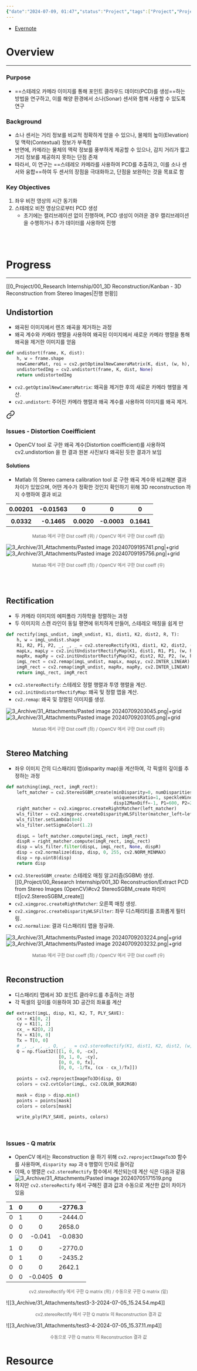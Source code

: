 ```yaml
---
{"date":"2024-07-09, 01:47","status":"Project","tags":["Project","Project/Stereo2PCD"],"aliases":null,"keywords":null,"related notes":null,"reference":null,"author":null,"url":null,"dg-publish":true,"permalink":"/0-project/00-research-internship/001-3-d-reconstruction/3-d-reconstruction-from-stereo-images/","dgPassFrontmatter":true}
---
```


- [Evernote](https://www.evernote.com/shard/s515/sh/a1ebdaac-9a64-3b3b-e770-b1543c9a5f6b/qIz3RpnuFc5hSHTRQYZcixyTk6e7nKCVKzhXDEYUbAXuje1fesA0VE1lCw)
# Overview
---
### Purpose
- ==스테레오 카메라 이미지를 통해 포인트 클라우드 데이터(PCD)를 생성==하는 방법을 연구하고, 이를 해양 환경에서 소나(Sonar) 센서와 함께 사용할 수 있도록 연구


### Background
- 소나 센서는 거리 정보를 비교적 정확하게 얻을 수 있으나, 물체의 높이(Elevation) 및 맥락(Contextual) 정보가 부족함
- 반면에, 카메라는 물체의 맥락 정보를 풍부하게 제공할 수 있으나, 감지 거리가 짧고 거리 정보를 제공하지 못하는 단점 존재
- 따라서, 이 연구는 ==스테레오 카메라를 사용하여 PCD를 추출하고, 이를 소나 센서와 융합==하여 두 센서의 장점을 극대화하고, 단점을 보완하는 것을 목표로 함


### Key Objectives
1. 좌우 비전 영상의 시간 동기화
2. 스테레오 비전 영상으로부터 PCD 생성
    - 초기에는 캘리브레이션 없이 진행하며, PCD 생성이 어려운 경우 캘리브레이션을 수행하거나 추가 데이터를 사용하여 진행

<br/><br/>
# Progress
---
[[0_Project/00_Research Internship/001_3D Reconstruction/Kanban - 3D Reconstruction from Stereo Images\|진행 현황]]
<br/>
## Undistortion
- 왜곡된 이미지에서 렌즈 왜곡을 제거하는 과정
- 왜곡 계수와 카메라 행렬을 사용하여 왜곡된 이미지에서 새로운 카메라 행렬을 통해 왜곡을 제거한 이미지를 얻음

```python
def undistort(frame, K, dist):
    h, w = frame.shape
    newCameraMat, roi = cv2.getOptimalNewCameraMatrix(K, dist, (w, h), 1)
    undistortedImg = cv2.undistort(frame, K, dist, None)
    return undistortedImg
```

- `cv2.getOptimalNewCameraMatrix`: 왜곡을 제거한 후의 새로운 카메라 행렬을 계산.
- `cv2.undistort`: 주어진 카메라 행렬과 왜곡 계수를 사용하여 이미지를 왜곡 제거.


<div class="transclusion internal-embed is-loaded"><a class="markdown-embed-link" href="/0-project/00-research-internship/001-3-d-reconstruction/stereo-calibration/#issues-distortion-coeifficient" aria-label="Open link"><svg xmlns="http://www.w3.org/2000/svg" width="24" height="24" viewBox="0 0 24 24" fill="none" stroke="currentColor" stroke-width="2" stroke-linecap="round" stroke-linejoin="round" class="svg-icon lucide-link"><path d="M10 13a5 5 0 0 0 7.54.54l3-3a5 5 0 0 0-7.07-7.07l-1.72 1.71"></path><path d="M14 11a5 5 0 0 0-7.54-.54l-3 3a5 5 0 0 0 7.07 7.07l1.71-1.71"></path></svg></a><div class="markdown-embed">



### Issues - Distortion Coeifficient

- OpenCV tool 로 구한 왜곡 계수(Distortion coeifficient)를 사용하여 cv2.undistortion 을 한 결과 원본 사진보다 왜곡된 듯한 결과가 보임


#### Solutions

- Matlab 의 Stereo camera calibration tool 로 구한 왜곡 계수와 비교해본 결과 차이가 있었으며, 어떤 계수가 정확한 것인지 확인하기 위해 3D reconstruction 까지 수행하여 결과 비교

|  0.00201   |  -0.01563   |     0      |      0      |     0      |
| :--------: | :---------: | :--------: | :---------: | :--------: |
|            |             |            |             |            |
| **0.0332** | **-0.1465** | **0.0020** | **-0.0003** | **0.1641** |
<center style="font-size: 12; opacity: 0.7">Matlab 에서 구한 Dist coeff (위) / OpenCV 에서 구한 Dist coeff (밑)</center>

![3_Archive/31_Attachments/Pasted image 20240709195741.png|+grid](/img/user/3_Archive/31_Attachments/Pasted%20image%2020240709195741.png)![3_Archive/31_Attachments/Pasted image 20240709195756.png|+grid](/img/user/3_Archive/31_Attachments/Pasted%20image%2020240709195756.png)
<center style="font-size: 12; opacity: 0.7">Matlab 에서 구한 Dist coeff (좌) / OpenCV 에서 구한 Dist coeff (우)</center>

<br/><br/>

</div></div>


## Rectification
- 두 카메라 이미지의 에피폴라 기하학을 정렬하는 과정
- 두 이미지의 스캔 라인이 동일 평면에 위치하게 만들어, 스테레오 매칭을 쉽게 만

```python
def rectify(imgL_undist, imgR_undist, K1, dist1, K2, dist2, R, T):
    h, w = imgL_undist.shape
    R1, R2, P1, P2, _, _, _ = cv2.stereoRectify(K1, dist1, K2, dist2, (w, h), R, T)
    mapLx, mapLy = cv2.initUndistortRectifyMap(K1, dist1, R1, P1, (w, h), cv2.CV_32FC1)
    mapRx, mapRy = cv2.initUndistortRectifyMap(K2, dist2, R2, P2, (w, h), cv2.CV_32FC1)
    imgL_rect = cv2.remap(imgL_undist, mapLx, mapLy, cv2.INTER_LINEAR)
    imgR_rect = cv2.remap(imgR_undist, mapRx, mapRy, cv2.INTER_LINEAR)
    return imgL_rect, imgR_rect
```

- `cv2.stereoRectify`: 스테레오 정렬 행렬과 투영 행렬을 계산.
- `cv2.initUndistortRectifyMap`: 왜곡 및 정렬 맵을 계산.
- `cv2.remap`: 왜곡 및 정렬된 이미지를 생성.

![3_Archive/31_Attachments/Pasted image 20240709203045.png|+grid](/img/user/3_Archive/31_Attachments/Pasted%20image%2020240709203045.png)![3_Archive/31_Attachments/Pasted image 20240709203105.png|+grid](/img/user/3_Archive/31_Attachments/Pasted%20image%2020240709203105.png)
<center style="font-size: 12; opacity: 0.7">Matlab 에서 구한 Dist coeff (좌) / OpenCV 에서 구한 Dist coeff (우)</center>

<br/>

## Stereo Matching
- 좌우 이미지 간의 디스패리티 맵(disparity map)을 계산하여, 각 픽셀의 깊이를 추정하는 과정

```python
def matching(imgL_rect, imgR_rect):
    left_matcher = cv2.StereoSGBM_create(minDisparity=0, numDisparities=16*80, blockSize=11,
                                         uniquenessRatio=1, speckleWindowSize=150, speckleRange=2,
                                         disp12MaxDiff=-1, P1=600, P2=2400)
    right_matcher = cv2.ximgproc.createRightMatcher(left_matcher)
    wls_filter = cv2.ximgproc.createDisparityWLSFilter(matcher_left=left_matcher)
    wls_filter.setLambda(8e4)
    wls_filter.setSigmaColor(1.2)
    
    dispL = left_matcher.compute(imgL_rect, imgR_rect)
    dispR = right_matcher.compute(imgR_rect, imgL_rect)
    disp = wls_filter.filter(dispL, imgL_rect, None, dispR)
    disp = cv2.normalize(disp, disp, 0, 255, cv2.NORM_MINMAX)
    disp = np.uint8(disp)
    return disp
```

- `cv2.StereoSGBM_create`: 스테레오 매칭 알고리즘(SGBM) 생성. [[0_Project/00_Research Internship/001_3D Reconstruction/Extract PCD from Stereo Images (OpenCV)#cv2 StereoSGBM_create 파라미터\|cv2.StereoSGBM_create]]
- `cv2.ximgproc.createRightMatcher`: 오른쪽 매칭 생성.
- `cv2.ximgproc.createDisparityWLSFilter`: 좌우 디스패리티를 조화롭게 필터링.
- `cv2.normalize`: 결과 디스패리티 맵을 정규화.

![3_Archive/31_Attachments/Pasted image 20240709203224.png|+grid](/img/user/3_Archive/31_Attachments/Pasted%20image%2020240709203224.png)![3_Archive/31_Attachments/Pasted image 20240709203232.png|+grid](/img/user/3_Archive/31_Attachments/Pasted%20image%2020240709203232.png)
<center style="font-size: 12; opacity: 0.7">Matlab 에서 구한 Dist coeff (좌) / OpenCV 에서 구한 Dist coeff (우)</center>
<br/>

## Reconstruction
- 디스패리티 맵에서 3D 포인트 클라우드를 추출하는 과정
- 각 픽셀의 깊이를 이용하여 3D 공간의 좌표를 계산

```python
def extract(imgL, disp, K1, K2, T, PLY_SAVE):
    cx = K1[0, 2]
    cy = K1[1, 2]
    cx_ = K2[0, 2]
    fx = K1[0, 0]
    Tx = T[0, 0]
	# _, _, _, _, Q, _, _ = cv2.stereoRectify(K1, dist1, K2, dist2, (w, h), R, T)
    Q = np.float32([[1, 0, 0, -cx],
                    [0, 1, 0, -cy],
                    [0, 0, 0, fx],
                    [0, 0, -1/Tx, (cx - cx_)/Tx]])
    
    points = cv2.reprojectImageTo3D(disp, Q)
    colors = cv2.cvtColor(imgL, cv2.COLOR_BGR2RGB)
    
    mask = disp > disp.min()
    points = points[mask]
    colors = colors[mask]
    
    write_ply(PLY_SAVE, points, colors)
```

<br/>

### Issues - Q matrix
- OpenCV 에서는 Reconstruction 을 하기 위해 `cv2.reprojectImageTo3D` 함수를 사용하며, `disparity map` 과 `Q` 행렬이 인자로 들어감
- 이때, `Q` 행렬은 `cv2.stereoRectify` 함수에서 계산되는데 계산 식은 다음과 같음
  ![3_Archive/31_Attachments/Pasted image 20240705171519.png](/img/user/3_Archive/31_Attachments/Pasted%20image%2020240705171519.png)
- 하지만 `cv2.stereoRectify` 에서 구해진 결과 값과 수동으로 계산한 값이 차이가 있음

|  1  |  0  |    0    | -2776.3 |
| :-: | :-: | :-----: | ------- |
|  0  |  1  |    0    | -2444.0 |
|  0  |  0  |    0    | 2658.0  |
|  0  |  0  | -0.041  | -0.0830 |
|     |     |         |         |
|  1  |  0  |    0    | -2770.0 |
|  0  |  1  |    0    | -2435.2 |
|  0  |  0  |    0    | 2642.1  |
|  0  |  0  | -0.0405 | **0**   |
<center style="font-size: 12; opacity: 0.7">cv2.stereoRectify 에서 구한 Q matrix (위) / 수동으로 구한 Q matrix (밑)</center>

![[3_Archive/31_Attachments/test3-3-2024-07-05_15.24.54.mp4]]
<center style="font-size: 12; opacity: 0.7">cv2.stereoRectify 에서 구한 Q matrix 의 Reconstruction 결과 값</center>

![[3_Archive/31_Attachments/test3-4-2024-07-05_15.37.11.mp4]]
<center style="font-size: 12; opacity: 0.7">수동으로 구한 Q matrix 의 Reconstruction 결과 값</center>

# Resource


